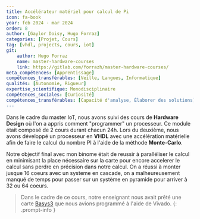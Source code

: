 ```yaml
---
title: Accélérateur matériel pour calcul de Pi
icon: fa-book 
year: feb 2024 - mar 2024
order: 8
author: [Gaylor Doisy, Hugo Forraz]
categories: [Projet, Cours]
tag: [vhdl, projects, cours, iot]
git: 
    author: Hugo Forraz
    name: master-hardware-courses
    link: https://gitlab.com/forrazh/master-hardware-courses/
meta_compétences: [Apprentissage] 
compétences_transférables: [Veille, Langues, Informatique]
qualités: [Autonomie, Rigueur]
expertise_scientifique: Monodisciplinaire 
compétences_sociales: [Curiosité]
compétences_transférables: [Capacité d'analyse, Élaborer des solutions]
---
```


Dans le cadre du master IoT, nous avons suivi des cours de **Hardware Design** où l'on a appris comment "programmer" un processeur. Ce module était composé de 2 cours durant chacun 24h. Lors du deuxième, nous avons développé un processeur en **VHDL** avec une accélération matérielle afin de faire le calcul du nombre PI à l'aide de la méthode **Monte-Carlo**.

Notre objectif final avec mon binome était de reussir à paralléliser le calcul en minimisant la place nécessaire sur la carte pour encore accelerer le calcul sans perdre en précision dans notre calcul.
On a réussi à monter jusque 16 coeurs avec un systeme en cascade, on a malheureusement manqué de temps pour passer sur un système en pyramide pour arriver à 32 ou 64 coeurs.

> Dans le cadre de ce cours, notre enseignant nous avait prêté une carte [Basys3](https://add_link.com) que nous avions programmé à l'aide de Vivado.
{: .prompt-info }

